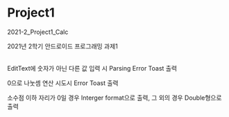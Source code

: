 # Project1
2021-2_Project1_Calc


2021년 2학기 안드로이드 프로그래밍 과제1 <br><br>

EditText에 숫자가 아닌 다른 값 입력 시 Parsing Error Toast 출력

0으로 나눗셈 연산 시도시 Error Toast 출력

소수점 이하 자리가 0일 경우 Interger format으로 출력, 그 외의 경우 Double형으로 출력
